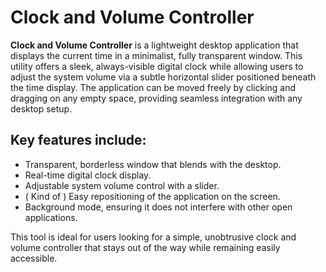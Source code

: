 # Clock and Volume Controller
**Clock and Volume Controller** is a lightweight desktop application that displays the current time in a minimalist, fully transparent window. This utility offers a sleek, always-visible digital clock while allowing users to adjust the system volume via a subtle horizontal slider positioned beneath the time display. The application can be moved freely by clicking and dragging on any empty space, providing seamless integration with any desktop setup.

## Key features include:

- Transparent, borderless window that blends with the desktop.
- Real-time digital clock display.
- Adjustable system volume control with a slider.
- ( Kind of ) Easy repositioning of the application on the screen.
- Background mode, ensuring it does not interfere with other open applications.

This tool is ideal for users looking for a simple, unobtrusive clock and volume controller that stays out of the way while remaining easily accessible.
